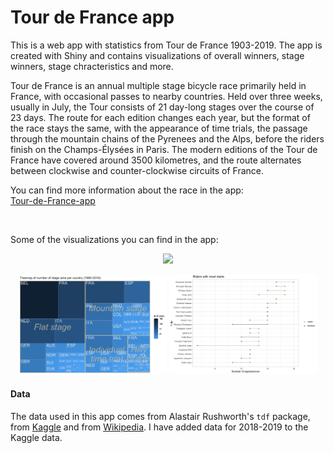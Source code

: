 # Tour de France app
This is a web app with statistics from Tour de France 1903-2019. The app is created with Shiny and contains visualizations of overall winners, stage winners, stage chracteristics and more. 

Tour de France is an annual multiple stage bicycle race primarily held in France, with occasional
passes to nearby countries. Held over three weeks, usually in July, the Tour consists of 21 day-long stages
over the course of 23 days. The route for each edition changes each year, but the format of the race stays the same,
with the appearance of time trials, the passage through the mountain chains of the Pyrenees and the Alps, before the
riders finish on the Champs-Élysées in Paris. The modern editions of the Tour de France have covered around 3500 kilometres, 
and the route alternates between clockwise and counter-clockwise circuits of France.


You can find more information about the race in the app:<br/>
[Tour-de-France-app](https://eespe.shinyapps.io/tour-de-france-app/)

<br/>

Some of the visualizations you can find in the app:
<p align = "middle">
  <img src = "/tdfpoints2017.gif" width = "50%" /> 
</p>

<p align = "middle">
  <img src = "/Treemap_country.png" width = "47%" />
  <img src = "/Plot_most_starts.png" width = "47%" />
</p>

#### Data
The data used in this app comes from Alastair Rushworth's `tdf` package, from [Kaggle](https://www.kaggle.com/ralle360/historic-tour-de-france-dataset) and from [Wikipedia](https://en.wikipedia.org/wiki/Tour_de_France).
I have added data for 2018-2019 to the Kaggle data.
